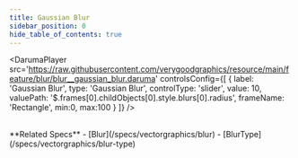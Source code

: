 ```yaml
---
title: Gaussian Blur
sidebar_position: 0
hide_table_of_contents: true
---
```


<DarumaPlayer src='https://raw.githubusercontent.com/verygoodgraphics/resource/main/feature/blur/blur__gaussian_blur.daruma' controlsConfig={[
  {
    label:  'Gaussian Blur',
    type: 'Gaussian Blur',
    controlType: 'slider',
    value: 10,
    valuePath: '$.frames[0].childObjects[0].style.blurs[0].radius',
    frameName: 'Rectangle',
    min:0,
    max:100
  }
]} />

<br />
**Related Specs**
- [Blur](/specs/vectorgraphics/blur)
- [BlurType](/specs/vectorgraphics/blur-type)
